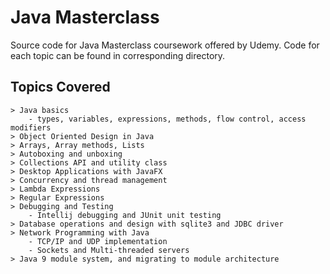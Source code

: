 # Java Masterclass 

Source code for Java Masterclass coursework offered by Udemy. Code for each topic can be found in corresponding directory.

## Topics Covered

```
> Java basics 
    - types, variables, expressions, methods, flow control, access modifiers
> Object Oriented Design in Java
> Arrays, Array methods, Lists
> Autoboxing and unboxing
> Collections API and utility class
> Desktop Applications with JavaFX
> Concurrency and thread management
> Lambda Expressions
> Regular Expressions
> Debugging and Testing
    - Intellij debugging and JUnit unit testing
> Database operations and design with sqlite3 and JDBC driver
> Network Programming with Java
    - TCP/IP and UDP implementation
    - Sockets and Multi-threaded servers
> Java 9 module system, and migrating to module architecture
```
